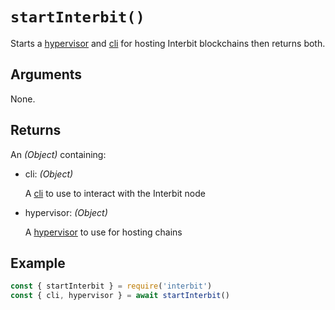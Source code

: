 # `startInterbit()`

Starts a [hypervisor](/key-concepts/hypervisor.adoc) and
[cli](../interbit-core/cli/README.md) for hosting Interbit blockchains
then returns both.


## Arguments

None.


## Returns

An *(Object)* containing:

- cli: *(Object)*

  A [cli](../interbit-core/cli/README.md) to use to interact with the
  Interbit node

- hypervisor: *(Object)*

  A [hypervisor](../interbit-core/hypervisor/README.md) to use for
  hosting chains


## Example

```js
const { startInterbit } = require('interbit')
const { cli, hypervisor } = await startInterbit()
```

